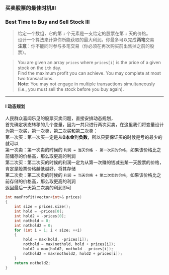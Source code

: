 ### 买卖股票的最佳时机III
### Best Time to Buy and Sell Stock III

> 给定一个数组，它的第 `i` 个元素是一支给定的股票在第 `i` 天的价格。  
> 设计一个算法来计算你所能获取的最大利润。你最多可以完成**两笔**交易  
> **注意**：你不能同时参与多笔交易（你必须在再次购买前出售掉之前的股票）。  

> You are given an array `prices` where `prices[i]` is the price of a given stock on the `ith` day.  
> Find the maximum profit you can achieve. You may complete at most two transactions.  
> **Note**: You may not engage in multiple transactions simultaneously (i.e., you must sell the stock before you buy again).  

----------

#### I 动态规划

人民群众喜闻乐见的股票买卖问题，直接安排动态规划，  
首先确定状态转移的几个变量，因为一共只进行两次买卖，在这里我们将变量设计为第一次买，第一次卖，第二次买和第二次卖：  
第一次买：第一次买一定是从**0本金**到**负数**，所以只要保证买的时候是亏的最少的就可以  
第一次卖：第一次卖的时候的 `利润 = 当天价格 - 第一次买的价格`，如果该价格比之前储存的价格高，那么取更高的利润  
第二次买：第二次买的时候的利润一定为从第一次赚的钱减去某一天股票的价格，肯定是股票价格越低越好，将其存储  
第二次卖：第二次卖的时候的 `利润 = 当天价格 + 第二次卖的价格`，如果该价格比之前存储的价格高，那么取更高的利润  
返回最后一天第二次卖的利润即可  

```cpp
int maxProfit(vector<int>& prices)
{
    int size = prices.size();
    int hold = -prices[0];
    int hold2 = -prices[0];
    int nothold = 0;
    int nothold2 = 0;
    for (int i = 1; i < size; ++i)
    {
        hold = max(hold, -prices[i]);
        nothold = max(nothold, hold + prices[i]);
        hold2 = max(hold2, nothold - prices[i]);
        nothold2 = max(nothold2, hold2 + prices[i]);
    }
    return nothold2;
}
```

